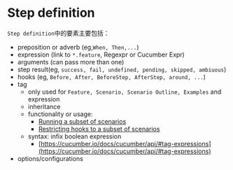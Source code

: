 # Step definition

`Step definition`中的要素主要包括：

- preposition or adverb (eg,`When, Then,...`)
- expression (link to `*.feature`, Regexpr or Cucumber Expr)
- arguments (can pass more than one)
- step result(eg, `success, fail, undefined, pending, skipped, ambiuous`)
- hooks (eg, `Before, After, BeforeStep, AfterStep, around, ...`)
- tag
  - only used for `Feature, Scenario, Scenario Outline, Examples` and expression
  - inheritance
  - functionality or usage:
    - [Running a subset of scenarios](https://cucumber.io/docs/cucumber/api/#running-a-subset-of-scenarios)
    - [Restricting hooks to a subset of scenarios](https://cucumber.io/docs/cucumber/api/#conditional-hooks)
  - syntax: infix boolean expression
    - [https://cucumber.io/docs/cucumber/api/#tag-expressions](https://cucumber.io/docs/cucumber/api/#tag-expressions)
- options/configurations

